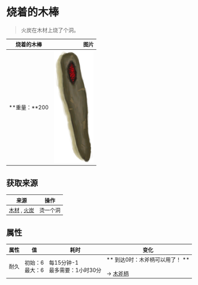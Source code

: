 # 烧着的木棒  
> 火炭在木材上烧了个洞。  
  
  烧着的木棒  |   图片   
 ----  |  ----:   
 **重量：**200  |  <img decoding="async" src="Sprite/BurningWood.png" href="a.md" style="max-width:300px;max-height:300px;">   
  
## 获取来源  
来源  |  操作  
----  |  ----  
[木材](Wood.md) , [火炭](Embers.md)  |  烫一个洞  
## 属性   
属性  |  值  |  耗时  |  变化  
----  |  ----  |  ----  |  ----  
耐久  |  初始：6<br>最大：6  |  每15分钟-1<br>最多需要：1小时30分  |  ** 到达0时：木斧柄可以用了！ **<br><br>→ [木斧柄](HandleWood.md)  


<script>document.title="烧着的木棒 - 卡牌生存百科 Card Survival Wiki";</script>